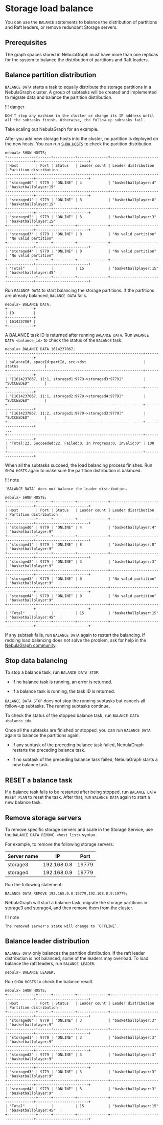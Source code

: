 # Storage load balance

You can use the `BALANCE` statements to balance the distribution of partitions and Raft leaders, or remove redundant Storage servers.

## Prerequisites

The graph spaces stored in NebulaGraph must have more than one replicas for the system to balance the distribution of partitions and Raft leaders.

## Balance partition distribution

`BALANCE DATA` starts a task to equally distribute the storage partitions in a NebulaGraph cluster. A group of subtasks will be created and implemented to migrate data and balance the partition distribution.

!!! danger

    DON'T stop any machine in the cluster or change its IP address until all the subtasks finish. Otherwise, the follow-up subtasks fail.

Take scaling out NebulaGraph for an example.

After you add new storage hosts into the cluster, no partition is deployed on the new hosts. You can run [`SHOW HOSTS`](../3.ngql-guide/7.general-query-statements/6.show/6.show-hosts.md) to check the partition distribution.

```ngql
nebual> SHOW HOSTS;
+-------------+------+----------+--------------+-----------------------------------+------------------------+
| Host        | Port | Status   | Leader count | Leader distribution               | Partition distribution |
+-------------+------+----------+--------------+-----------------------------------+------------------------+
| "storaged0" | 9779 | "ONLINE" | 4            | "basketballplayer:4"              | "basketballplayer:15"  |
+-------------+------+----------+--------------+-----------------------------------+------------------------+
| "storaged1" | 9779 | "ONLINE" | 8            | "basketballplayer:8"              | "basketballplayer:15"  |
+-------------+------+----------+--------------+-----------------------------------+------------------------+
| "storaged2" | 9779 | "ONLINE" | 3            | "basketballplayer:3"              | "basketballplayer:15"  |
+-------------+------+----------+--------------+-----------------------------------+------------------------+
| "storaged3" | 9779 | "ONLINE" | 0            | "No valid partition"              | "No valid partition"   |
+-------------+------+----------+--------------+-----------------------------------+------------------------+
| "storaged4" | 9779 | "ONLINE" | 0            | "No valid partition"              | "No valid partition"   |
+-------------+------+----------+--------------+-----------------------------------+------------------------+
| "Total"     |      |          | 15           | "basketballplayer:15"             | "basketballplayer:45"  |
+-------------+------+----------+--------------+-----------------------------------+------------------------+
```

Run `BALANCE DATA` to start balancing the storage partitions. If the partitions are already balanced, `BALANCE DATA` fails.

```ngql
nebula> BALANCE DATA;
+------------+
| ID         |
+------------+
| 1614237867 |
+------------+
```

A BALANCE task ID is returned after running `BALANCE DATA`. Run `BALANCE DATA <balance_id>` to check the status of the `BALANCE` task.

```ngql
nebula> BALANCE DATA 1614237867;
+--------------------------------------------------------------+-------------------+
| balanceId, spaceId:partId, src->dst                          | status            |
+--------------------------------------------------------------+-------------------+
| "[1614237867, 11:1, storaged1:9779->storaged3:9779]"         | "SUCCEEDED"       |
+--------------------------------------------------------------+-------------------+
| "[1614237867, 11:1, storaged2:9779->storaged4:9779]"         | "SUCCEEDED"       |
+--------------------------------------------------------------+-------------------+
| "[1614237867, 11:2, storaged1:9779->storaged3:9779]"         | "SUCCEEDED"       |
+--------------------------------------------------------------+-------------------+
...
+--------------------------------------------------------------+-------------------+
| "Total:22, Succeeded:22, Failed:0, In Progress:0, Invalid:0" | 100               |
+--------------------------------------------------------------+-------------------+
```

When all the subtasks succeed, the load balancing process finishes. Run `SHOW HOSTS` again to make sure the partition distribution is balanced.

!!! note

    `BALANCE DATA` does not balance the leader distribution.

```ngql
nebula> SHOW HOSTS;
+-------------+------+----------+--------------+-----------------------------------+------------------------+
| Host        | Port | Status   | Leader count | Leader distribution               | Partition distribution |
+-------------+------+----------+--------------+-----------------------------------+------------------------+
| "storaged0" | 9779 | "ONLINE" | 4            | "basketballplayer:4"              | "basketballplayer:9"   |
+-------------+------+----------+--------------+-----------------------------------+------------------------+
| "storaged1" | 9779 | "ONLINE" | 8            | "basketballplayer:8"              | "basketballplayer:9"   |
+-------------+------+----------+--------------+-----------------------------------+------------------------+
| "storaged2" | 9779 | "ONLINE" | 3            | "basketballplayer:3"              | "basketballplayer:9"   |
+-------------+------+----------+--------------+-----------------------------------+------------------------+
| "storaged3" | 9779 | "ONLINE" | 0            | "No valid partition"              | "basketballplayer:9"   |
+-------------+------+----------+--------------+-----------------------------------+------------------------+
| "storaged4" | 9779 | "ONLINE" | 0            | "No valid partition"              | "basketballplayer:9"   |
+-------------+------+----------+--------------+-----------------------------------+------------------------+
| "Total"     |      |          | 15           | "basketballplayer:15"             | "basketballplayer:45"  |
+-------------+------+----------+--------------+-----------------------------------+------------------------+
```

If any subtask fails, run `BALANCE DATA` again to restart the balancing. If redoing load balancing does not solve the problem, ask for help in the [NebulaGraph community](https://discuss.nebula-graph.io/).

## Stop data balancing

To stop a balance task, run `BALANCE DATA STOP`.

* If no balance task is running, an error is returned.

* If a balance task is running, the task ID is returned.

`BALANCE DATA STOP` does not stop the running subtasks but cancels all follow-up subtasks. The running subtasks continue.

To check the status of the stopped balance task, run `BALANCE DATA <balance_id>`.

Once all the subtasks are finished or stopped, you can run `BALANCE DATA` again to balance the partitions again.

* If any subtask of the preceding balance task failed, NebulaGraph restarts the preceding balance task.

* If no subtask of the preceding balance task failed, NebulaGraph starts a new balance task.

## RESET a balance task

If a balance task fails to be restarted after being stopped, run `BALANCE DATA RESET PLAN` to reset the task. After that, run `BALANCE DATA` again to start a new balance task.

## Remove storage servers

To remove specific storage servers and scale in the Storage Service, use the `BALANCE DATA REMOVE <host_list>` syntax.

For example, to remove the following storage servers:

|Server name|IP|Port|
|-|-|-|
|storage3|192.168.0.8|19779|
|storage4|192.168.0.9|19779|

Run the following statement:

```ngql
BALANCE DATA REMOVE 192.168.0.8:19779,192.168.0.9:19779;
```

NebulaGraph will start a balance task, migrate the storage partitions in storage3 and storage4, and then remove them from the cluster.

!!! note 

    The removed server's state will change to `OFFLINE`. 

## Balance leader distribution

`BALANCE DATA` only balances the partition distribution. If the raft leader distribution is not balanced, some of the leaders may overload. To load balance the raft leaders, run `BALANCE LEADER`.

```ngql
nebula> BALANCE LEADER;
```

Run `SHOW HOSTS` to check the balance result.

```ngql
nebula> SHOW HOSTS;
+-------------+------+----------+--------------+-----------------------------------+------------------------+
| Host        | Port | Status   | Leader count | Leader distribution               | Partition distribution |
+-------------+------+----------+--------------+-----------------------------------+------------------------+
| "storaged0" | 9779 | "ONLINE" | 3            | "basketballplayer:3"              | "basketballplayer:9"   |
+-------------+------+----------+--------------+-----------------------------------+------------------------+
| "storaged1" | 9779 | "ONLINE" | 3            | "basketballplayer:3"              | "basketballplayer:9"   |
+-------------+------+----------+--------------+-----------------------------------+------------------------+
| "storaged2" | 9779 | "ONLINE" | 3            | "basketballplayer:3"              | "basketballplayer:9"   |
+-------------+------+----------+--------------+-----------------------------------+------------------------+
| "storaged3" | 9779 | "ONLINE" | 3            | "basketballplayer:3"              | "basketballplayer:9"   |
+-------------+------+----------+--------------+-----------------------------------+------------------------+
| "storaged4" | 9779 | "ONLINE" | 3            | "basketballplayer:3"              | "basketballplayer:9"   |
+-------------+------+----------+--------------+-----------------------------------+------------------------+
| "Total"     |      |          | 15           | "basketballplayer:15"             | "basketballplayer:45"  |
+-------------+------+----------+--------------+-----------------------------------+------------------------+
```
